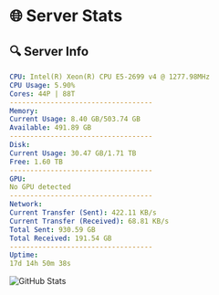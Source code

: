 # 🌐 Server Stats
## 🔍 Server Info
```yaml
CPU: Intel(R) Xeon(R) CPU E5-2699 v4 @ 1277.98MHz
CPU Usage: 5.90%
Cores: 44P | 88T
-----------------------------------
Memory:
Current Usage: 8.40 GB/503.74 GB
Available: 491.89 GB
-----------------------------------
Disk:
Current Usage: 30.47 GB/1.71 TB
Free: 1.60 TB
-----------------------------------
GPU:
No GPU detected
-----------------------------------
Network:
Current Transfer (Sent): 422.11 KB/s
Current Transfer (Received): 68.81 KB/s
Total Sent: 930.59 GB
Total Received: 191.54 GB
-----------------------------------
Uptime:
17d 14h 50m 38s
```
![GitHub Stats](https://img.shields.io/badge/Updated-2025-05-07_07:59:26-blue)